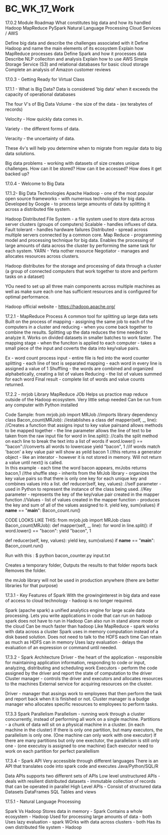 # BC_WK_17_Work

17.0.2 Module Roadmap 
What constitutes big data and how its handled 
Hadoop
MapReduce
PySpark
Natural Language Processing
Cloud Services / AWS

Define big data and describe the challenges associated with it
Define Hadoop and name the main elements of its ecosystem
Explain how MapReduce processes data 
Define Spark and how it processes data
Describe NLP colleciton and analysis
Explain how to use AWS Simple Storage Service (S3) and relational databases for basic cloud storage
Complete an analysis of Amazon customer reviews 

17.0.3 - Getting Ready for Virtual Class 

17.1.1 - What is Big Data? 
Data is considered 'big data' when it exceeds the capacity of operational databases 

The four V's of Big Data 
Volume - the size of the data - (ex terabytes of records)

Velocity - How quickly data comes in.  

Variety - the different forms of data. 

Veracity - the uncertainty of data. 

These 4v's will help you determine when to migrate from regular data to big data solutions. 

Big data problems - working with datasets of size creates unique challenges. 
    How can it be stored?
    How can it be accessed?
    How does it get backed up? 

17.0.4 - Welcome to Big Data 

17.1.2- Big Data Technologies 
Apache Hadoop - one of the most popular open source frameworks - with numerous technologies for big data. 
Developed by Google - to process large amounts of data by splitting it across a distributed file system. 

Hadoop Distributed File System - a file system used to store data across server clusters (groups of computers) 
    Scalable - handles influxes of data. 
    Fault tolerant - handles hardware failures 
    Distributed - spread across multiple servers connected by a common core. 
Map Reduce - programming model and processing technique for big data. 
    Enables the processing of large amounts of data across the cluster by performing the same task for each system. 
YARN - Yeta nother resource Negotiator - manages and allocates resources across clusters. 

Hadoop distributes for the storage and processing of data through a cluster (a group of connected computers that work together to store and perform tasks on a dataset)

YOu need to set up all three main components across multiple machines as well as make sure each one has sufficient resources and is configured for optimal performance. 

Hadoop official website - https://hadoop.apache.org/

17.2.1 - MapReduce Process 
A common tool for splitting up large data sets 
Built on the process of mapping - assigning the same job to each of the computers in a cluster  and reducing - when you come back together to combine the results. 
Splitting up the data reduces the time needed to analyze it. 
Works on divided datasets in smaller batches to work faster. 
The mapping stage - when the funciton is applied to each computer - takes a small piece of the input and coverts the data into key/value pairs. 

Ex - word count process
input - entire file is fed into the word counter
splitting - each line of text is separated
mapping - each word in every line is assigned a value of 1 
Shuffling - the words are combined and organized alphabetically, creating a list of values
Reducing - the list of values summed for each word
Final result - complete list of words and value counts returned. 

17.2.2 - mrjob Library 
MapReduce JOb 
Helps us practice map reduce outside of the Hadoop ecosystem. 
Very little setup needed 
Can be run from any computer with Python installed 

Code Sample: 
from mrjob.job import MRJob //imports library dependency 
class Bacon_count(MRJob): //establishes a class 
   def mapper(self, _, line): //Creates a function that assigns input to key value pairsand allows methods to be mapped together - the line parameter allows the line of text to be taken from the raw input file 
       for word in line.split(): //calls the split method on each line to break the text into a list of words 
           if word.lower() == "bacon"://converts all words to lowercase 
               yield "bacon", 1 //if words match 'bacon' a key value pair will show as yeild bacon 1 
               //this returns a generator object - like an interator - however it is not stored in memory.  Will not return a value until next() is called.  
               In this example - each time the word bacon appears, mrJobs returns bacon,1 
               //the shuffle step - inherits from the MrJob library - organizes the key value pairs so that there is only one key for each unique key and combines values into a list. 
   def reducer(self, key, values):
    //self parameter - used in Python to represent the instance of the class being used. 
    //Key parameter - represents the key of the key/value pair created in the mapper function 
    //Values - list of values created in the mapper function - produces the key and sum of all of the values assigned to it. 
       yield key, sum(values)
if __name__ == "__main__":
   Bacon_count.run()


CODE LOOKS LIKE THIS: 
from mrjob.job import MRJob
class Bacon_count(MRJob):
   def mapper(self, _, line):
       for word in line.split():
           if word.lower() == "bacon":
               yield "bacon", 1

   def reducer(self, key, values):
       yield key, sum(values)
if __name__ == "__main__":
   Bacon_count.run()

Run with this : 
$ python bacon_counter.py input.txt

Creates a temporary folder,
Outputs the results to that folder
reports back
Removes the folder. 

the mrJob library will not be used in production anywhere (there are better libraries for that purpose)

17.3.1 - Key Features of Spark 
With the growinginterest in big data and ease of access to cloud technology - hadoop is no longer required. 

Spark (apache spark) a unified analytics engine for large scale data processing. 
    Lets you write applications in code that can run on hadoop 
    spark does not have to run in Hadoop 
        Can also run in stand alone mode or the cloud 
        Can be much faster than hadoop 
        Like MapReduce - spark works with data across a cluster 
    Spark uses in memory computation instead of a disk based solution. 
        Does not need to talk to the HDFS each time
        Can retain as much as HDFS can in memory 
        Uses lazy evaluation - delays the evaluation of an expression or command until needed. 

17.3.2 - Spark Architecture 
Driver - the heart of the application - responsible for maintaining application information, responding to code or input, analyzing, distributing and scheduling work 
Executors - perform the code assigned by the driver and report the state of computation to the driver
Cluster manager - controls the driver and executors and allocates resources to the machines 
    External service for acquiring resources on the cluster. 

Driver - manager that assings work to employees that then perform the task and report back when it is finished or not.  Cluster manager is a budge manager who allocates specific resources to employees to perform tasks. 

17.3.3 Spark Parallelism 
Parallelism - running work through a cluster concurrently, instead of performing all work on a single machine. 
Partitions - a chunk of data will sit on a physical machine in a cluster.  (in each machine in the cluster)
If there is only one partition, but many executors, the parallelism is only one. (One machine can only work with one executor)
If there are many partitions but only one exectutor, the parallelism is still only one - (one executoy is assigned to one machine) 
Each executor need to work on each partition for perfect parallellism 

17.3.4 - Spark API 
Very accessible through different languages 
There is an API that translates code into spark code and executes 
    Java/Python/SQL/R 

Data APIs 
    supports two different sets of APIs 
        Low level unstructured APIs - 
            deals with resilient distributed datasets - immutable collection of records that can be operated in parallel 
        High Level APIs - Consist of structured data
            Datasets
            DataFrames
            SQL Tables and views 

17.5.1 - Natural Language Processing 






Spark Vs Hadoop 
    Stores data in memory - Spark 
    Contains a whole ecosystem - Hadoop 
    Used for processing large amounts of data - both 
    Uses lazy evaluation - spark 
    WOrks with data across clusters - both
    Has its own distributed file system - Hadoop 



